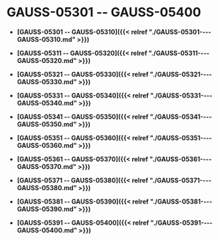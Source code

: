 # GAUSS-05301 -- GAUSS-05400

-   **[GAUSS-05301 -- GAUSS-05310]({{< relref "./GAUSS-05301----GAUSS-05310.md" >}})**

-   **[GAUSS-05311 -- GAUSS-05320]({{< relref "./GAUSS-05311----GAUSS-05320.md" >}})**

-   **[GAUSS-05321 -- GAUSS-05330]({{< relref "./GAUSS-05321----GAUSS-05330.md" >}})**

-   **[GAUSS-05331 -- GAUSS-05340]({{< relref "./GAUSS-05331----GAUSS-05340.md" >}})**

-   **[GAUSS-05341 -- GAUSS-05350]({{< relref "./GAUSS-05341----GAUSS-05350.md" >}})**

-   **[GAUSS-05351 -- GAUSS-05360]({{< relref "./GAUSS-05351----GAUSS-05360.md" >}})**

-   **[GAUSS-05361 -- GAUSS-05370]({{< relref "./GAUSS-05361----GAUSS-05370.md" >}})**

-   **[GAUSS-05371 -- GAUSS-05380]({{< relref "./GAUSS-05371----GAUSS-05380.md" >}})**

-   **[GAUSS-05381 -- GAUSS-05390]({{< relref "./GAUSS-05381----GAUSS-05390.md" >}})**

-   **[GAUSS-05391 -- GAUSS-05400]({{< relref "./GAUSS-05391----GAUSS-05400.md" >}})**
